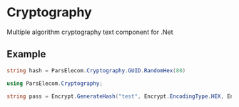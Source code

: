# Cryptography
Multiple algorithm cryptography text component for .Net

## Example
```c#
string hash = ParsElecom.Cryptography.GUID.RandomHex(80)
```
```c#
using ParsElecom.Cryptography;

string pass = Encrypt.GenerateHash("test", Encrypt.EncodingType.HEX, Encrypt.Algorithm.MD5)
```
